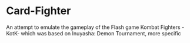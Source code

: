 # Card-Fighter
An attempt to emulate the gameplay of the Flash game Kombat Fighters -KotK- which was based on Inuyasha: Demon Tournament, more specific
